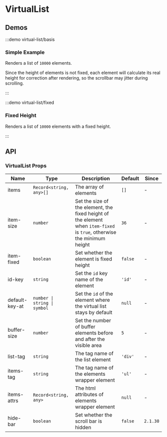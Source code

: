 # VirtualList

## Demos

:::demo virtual-list/basis

### Simple Example

Renders a list of `10000` elements.

Since the height of elements is not fixed, each element will calculate its real height for correction after rendering, so the scrollbar may jitter during scrolling.

:::

:::demo virtual-list/fixed

### Fixed Height

Renders a list of `10000` elements with a fixed height.

:::

## API

### VirtualList Props

| Name           | Type                         | Description                                                                                                            | Default | Since    |
| -------------- | ---------------------------- | ---------------------------------------------------------------------------------------------------------------------- | ------- | -------- |
| items          | `Record<string, any>[]`      | The array of elements                                                                                                  | `[]`    | -        |
| item-size      | `number`                     | Set the size of the element, the fixed height of the element when `item-fixed` is `true`, otherwise the minimum height | `36`    | -        |
| item-fixed     | `boolean`                    | Set whether the element is fixed height                                                                                | `false` | -        |
| id-key         | `string`                     | Set the `id` key name of the element                                                                                   | `'id'`  | -        |
| default-key-at | `number \| string \| symbol` | Set the `id` of the element where the virtual list stays by default                                                    | `null`  | -        |
| buffer-size    | `number`                     | Set the number of buffer elements before and after the visible area                                                    | `5`     | -        |
| list-tag       | `string`                     | The tag name of the list element                                                                                       | `'div'` | -        |
| items-tag      | `string`                     | The tag name of the elements wrapper element                                                                           | `'ul'`  | -        |
| items-attrs    | `Record<string, any>`        | The html attributes of elements wrapper element                                                                        | `null`  | -        |
| hide-bar       | `boolean`                    | Set whether the scroll bar is hidden                                                                                   | `false` | `2.1.30` |
